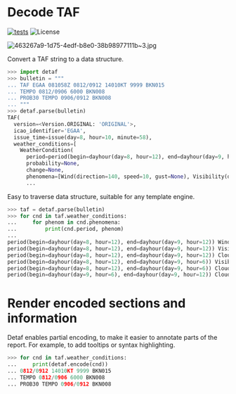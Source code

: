# Decode TAF
[![tests](https://img.shields.io/github/actions/workflow/status/andrewgryan/detaf/test.yml?branch=main&logo=github&style=for-the-badge)](https://github.com/andrewgryan/detaf/actions/workflows/test.yml)
![License](https://img.shields.io/github/license/andrewgryan/detaf?style=for-the-badge)


![463267a9-1d75-4edf-b8e0-38b98977111b~3.jpg](https://github.com/user-attachments/assets/d4b3808a-550d-440e-96a1-a5286ef33767)

Convert a TAF string to a data structure.

```python
>>> import detaf
>>> bulletin = """
... TAF EGAA 081058Z 0812/0912 14010KT 9999 BKN015
... TEMPO 0812/0906 6000 BKN008
... PROB30 TEMPO 0906/0912 BKN008
... """
>>> detaf.parse(bulletin)
TAF(
  version=<Version.ORIGINAL: 'ORIGINAL'>,
  icao_identifier='EGAA',
  issue_time=issue(day=8, hour=10, minute=58),
  weather_conditions=[
    WeatherCondition(
      period=period(begin=dayhour(day=8, hour=12), end=dayhour(day=9, hour=12)),
      probability=None,
      change=None,
      phenomena=[Wind(direction=140, speed=10, gust=None), Visibility(distance=9999)]),
      ...
```

Easy to traverse data structure, suitable for any template engine.

```python
>>> taf = detaf.parse(bulletin)
>>> for cnd in taf.weather_conditions:
...     for phenom in cnd.phenomena:
...         print(cnd.period, phenom)
...
period(begin=dayhour(day=8, hour=12), end=dayhour(day=9, hour=12)) Wind(direction=140, speed=10, gust=None)
period(begin=dayhour(day=8, hour=12), end=dayhour(day=9, hour=12)) Visibility(distance=9999)
period(begin=dayhour(day=8, hour=12), end=dayhour(day=9, hour=12)) Cloud(description=<CloudDescription.BROKEN: 'BKN'>, height=1500)
period(begin=dayhour(day=8, hour=12), end=dayhour(day=9, hour=6)) Visibility(distance=6000)
period(begin=dayhour(day=8, hour=12), end=dayhour(day=9, hour=6)) Cloud(description=<CloudDescription.BROKEN: 'BKN'>, height=800)
period(begin=dayhour(day=9, hour=6), end=dayhour(day=9, hour=12)) Cloud(description=<CloudDescription.BROKEN: 'BKN'>, height=800)
```

# Render encoded sections and information

Detaf enables partial encoding,
to make it easier to annotate parts of the report.
For example, to add tooltips or syntax highlighting.

```python
>>> for cnd in taf.weather_conditions:
...     print(detaf.encode(cnd))
... 0812/0912 14010KT 9999 BKN015
... TEMPO 0812/0906 6000 BKN008
... PROB30 TEMPO 0906/0912 BKN008
```


